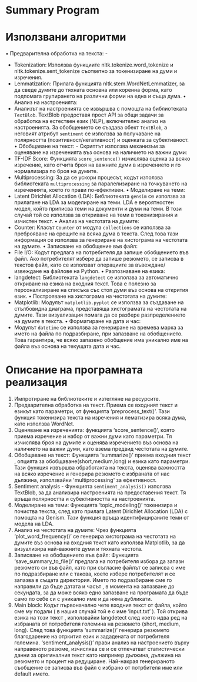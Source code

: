 # Summary Program

# Използвани алгоритми

 • Предварителна обработка на текста: -
- Tokenization: Използва функциите nltk.tokenize.word_tokenize и
nltk.tokenize.sent_tokenize съответно за токенизиране на думи и изречения.
- Lemmatization: Прилага функцията nltk.stem.WordNetLemmatizer,
за да сведе думите до тяхната основна или коренна форма, като подпомага
групирането на различни форми на една и съща дума.
• Анализ на настроенията:
- Анализът на настроенията се извършва с помощта на
библиотеката `TextBlob`. TextBlob предоставя прост API за общи задачи за
обработка на естествен език (NLP), включително анализ на настроенията. За
обобщението се създава обект `TextBlob`, а неговият атрибут `sentiment` се
използва за получаване на полярността (позитивност/негативност) и оценката
за субективност.
• Обобщаване на текст: - Скриптът използва механизъм за оценяване
на изреченията въз основа на наличието на важни думи:
- TF-IDF Score: Функцията `score_sentence()` изчислява оценка за
всяко изречение, като отчита броя на важните думи в изречението и го
нормализира по броя на думите.
- Multiprocessing: За да се ускори процесът, кодът използва
библиотеката `multiprocessing` за паралелизиране на точкуването на
изреченията, което го прави по-ефективен.
• Моделиране на теми:
- Latent Dirichlet Allocation (LDA): Библиотеката `gensim` се
използва за прилагане на LDA за моделиране на теми. LDA е вероятностен
модел, който приписва теми на документи и думи на теми. В този случай той се
използва за откриване на теми в токенизирания и изчистен текст.
• Анализ на честотата на думите:
- Counter: Класът `Counter` от модула `collections` се използва за
преброяване на срещите на всяка дума в текста. След това тази информация
се използва за генериране на хистограма на честотата на думите.
• Записване на обобщение във файл:
- File I/O: Кодът предлага на потребителя да запише обобщението
във файл. Ако потребителят избере да запише резюмето, се записва в текстов
файл, като се използват операциите за въвеждане/извеждане на файлове на
Python.
• Разпознаване на езика:
- langdetect: Библиотеката `langdetect` се използва за автоматично
откриване на езика на входния текст. Това е полезно за персонализиране на
списъка със стоп думи въз основа на открития език.
• Построяване на хистограма на честотата на думите:
- Matplotlib: Модулът `matplotlib.pyplot` се използва за създаване на
стълбовидна диаграма, представяща хистограмата на честотата на думите.
Тази визуализация помага да се разбере разпределението на думите в текста.
• Форматиране на дата и час:
- Модулът `datetime` се използва за генериране на времева марка
за името на файла по подразбиране, при запазване на обобщението. Това
гарантира, че всяко запазено обобщение има уникално име на файла въз
основа на текущата дата и час.

# Описание на програмната реализация
1. Импротиране на библиотеките и изтегляне на ресурсите.
2. Предварителна обработка на текст. Приема се входният текст и езикът като
параметри, от функцията ‘preprocess_text()’. Тази функция токенизира текста на
изречения и лематизира всяка дума, като използва WordNet.
3. Оценяване на изреченията: функцията ‘score_sentence()’, която приема
изречение и набор от важни думи като параметри. Тя изчислява броя на думите и
оценява изречението въз основа на наличието на важни думи, като взема предвид
честотата на думите.
4. Обобщаване на текст: Функцията ‘summarize()’ приема входния текст , опцията
за обобщаване(short,medium,long) и езика като параметри. Тази функция извършва
обработакта на текста, оценява важността на всяко изречение и генерира резюмето с
избраната от нас дължина, използвайки 'multiprocessing' за ефективност.
5. Sentiment analysis - Функцията `sentiment_analysis()` използва TextBlob, за да
анализира настроенията на предоставения текст. Тя връща полярността и
субективността на настроенията.
6. Моделиране на теми: Функцията ‘topic_modeling()’ токенизира и почиства
текста, след като прилага Latent Dirichlet Allocation (LDA) с помощта на Genism. Тази
функция връща идентифицираните теми от модела на LDA.
7. Анализ на честотата на думите: Чрез функцията ‘plot_word_frequency()’ се
генерира хистограма на честотата на думите въз основа на входния текст като
използва Matplotlib, за да визуализира най-важните думи и тяхната честота.
8. Записване на обобщението във файл: Функцията ‘save_summary_to_file()’
предлага на потребителя избора да запази резюмето си във файл, като при съгласие
файлът се записва с име по подразбиране или с такова, което избере потребителят и
се запазва в същата директория. Името по подразбиране сме го направили да бъде
датата и часът , в момента на запазване до секундата, за да може всяко едно
запазване на програмата да бъде само по себе си с уникално име и да няма
дубликати.
9. Main block: Кодът първоначално чете входния текст от файла, който сме му
подали ( в нашия случай той е с име ‘input.txt’ ). Той открива езика на този текст ,
използвайки langdetect след което идва ред на избраната от потребителя големина на
резюмето (short, medium, long). След това функцията ‘summarize()’ генерира резюмето
благодарение на отркития език и зададената от потребителя големина.
‘sentiment_analysis()’ прави анализ на настроението върху направеното резюме,
изчислява се и се отпечатват статистически данни за оригиналния текст като например
дължина, дължина на резюмето и процент на редуциране. Най-накрая генерираното
съобщение се записва във файл с избрано от потрбителя име или default името.

